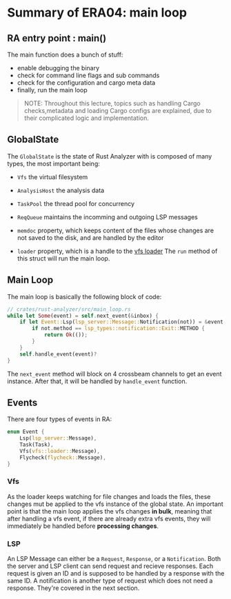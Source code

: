 # Summary of ERA04: main loop

## RA entry point : main()
The main function does a bunch of stuff:
* enable debugging the binary
* check for command line flags and sub commands
* check for the configuration and cargo meta data
* finally, run the main loop

> NOTE: Throughout this lecture, topics such as handling Cargo checks,metadata and loading Cargo configs are explained, due to their complicated logic and implementation.

## GlobalState
The `GlobalState` is the state of Rust Analyzer with is composed of many types, the most important being: 
* `Vfs` the virtual filesystem
* `AnalysisHost` the analysis data
* `TaskPool` the thread pool for concurrency
* `ReqQueue` maintains the incomming and outgoing LSP messages

* `memdoc` property, which keeps content of the files whose changes are not saved to the disk, and are handled by the editor
* `loader` property, which is a handle to the [vfs loader](vfs_02.md)
The `run` method of this struct will run the main loop.

## Main Loop
The main loop is basically the following block of code:
``` rust
// crates/rust-analyzer/src/main_loop.rs
while let Some(event) = self.next_event(&inbox) {
    if let Event::Lsp(lsp_server::Message::Notification(not)) = &event {
        if not.method == lsp_types::notification::Exit::METHOD {
            return Ok(());
        }
    }
    self.handle_event(event)?
}
```
The `next_event` method will block on 4 crossbeam channels to get an event instance. After that, it will be handled by `handle_event` function.

## Events
There are four types of events in RA:
``` rust
enum Event {
    Lsp(lsp_server::Message),
    Task(Task),
    Vfs(vfs::loader::Message),
    Flycheck(flycheck::Message),
}
```
### Vfs
As the loader keeps watching for file changes and loads the files, these changes mut be applied to the vfs instance of the global state. An important point is that the main loop applies the vfs changes **in bulk**, meaning that after handling a vfs event, if there are already extra vfs events, they will immediately be handled before **processing changes**.

### LSP
An LSP Message can either be a `Request`, `Response`, or a `Notification`. Both the server and LSP client can send request and recieve responses. Each request is given an ID and is supposed to be handled by a response with the same ID. A notification is another type of request which does not need a response. They're covered in the next section.